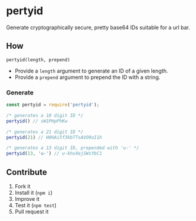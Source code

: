 # pertyid

Generate cryptographically secure, pretty base64 IDs suitable for a url bar.

## How

`pertyid(length, prepend)`

* Provide a `length` argument to generate an ID of a given length.
* Provide a `prepend` argument to prepend the ID with a string.

### Generate

```js
const pertyid = require('pertyid');

/* generates a 10 digit ID */
pertyid() // sW1PHpPhKw

/* generates a 21 digit ID */
pertyid(21) // H0HAi5f3kbTTsAVO9oI1h

/* generates a 13 digit ID, prepended with 'u-' */
pertyid(13, 'u-') // u-khvXejSWsYbC1
```

## Contribute

1. Fork it
2. Install it (`npm i`)
3. Improve it
4. Test it (`npm test`)
5. Pull request it
